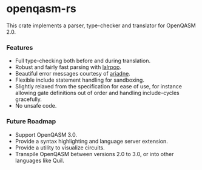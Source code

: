 # openqasm-rs

This crate implements a parser, type-checker and translator for OpenQASM 2.0. 

### Features

* Full type-checking both before and during translation.
* Robust and fairly fast parsing with [lalrpop](https://crates.io/crates/lalrpop).
* Beautiful error messages courtesy of [ariadne](https://crates.io/crates/ariadne).
* Flexible include statement handling for sandboxing.
* Slightly relaxed from the specification for ease of use, for instance allowing gate definitions out of order and handling include-cycles gracefully.
* No unsafe code.

### Future Roadmap

* Support OpenQASM 3.0.
* Provide a syntax highlighting and language server extension.
* Provide a utility to visualize circuits.
* Transpile OpenQASM between versions 2.0 to 3.0, or into other languages like Quil.
